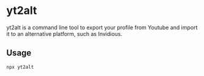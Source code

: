 # yt2alt

yt2alt is a command line tool to export your profile from Youtube and import it to an alternative platform, such as Invidious.

## Usage

```bash
npx yt2alt
```
